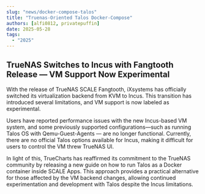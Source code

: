 ```yaml
---
slug: "news/docker-compose-talos"
title: "Truenas-Oriented Talos Docker-Compose"
authors: [alfi0812, privatepuffin]
date: 2025-05-28
tags:
  - "2025"
---
```


## TrueNAS Switches to Incus with Fangtooth Release — VM Support Now Experimental

With the release of TrueNAS SCALE Fangtooth, iXsystems has officially switched its virtualization backend from KVM to Incus.
This transition has introduced several limitations, and VM support is now labeled as experimental.

Users have reported performance issues with the new Incus-based VM system,
and some previously supported configurations—such as running Talos OS with Qemu-Guest-Agents — are no longer functional.
Currently, there are no official Talos options available for Incus, making it difficult for users to control the VM threw TrueNAS UI.

In light of this, TrueCharts has reaffirmed its commitment to the TrueNAS community by releasing a new guide
on how to run Talos as a Docker container inside SCALE Apps.
This approach provides a practical alternative for those affected by the VM backend changes,
allowing continued experimentation and development with Talos despite the Incus limitations.
